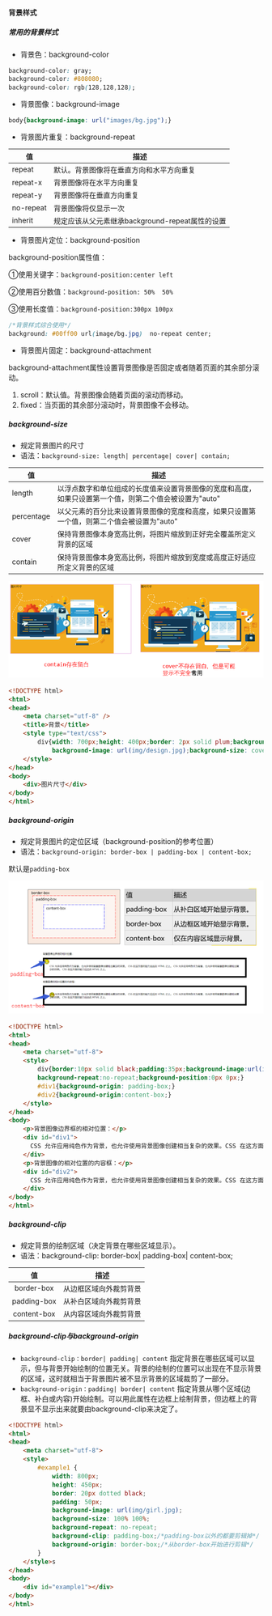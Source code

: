 #### 背景样式

##### 常用的背景样式

- 背景色：background-color

```css
background-color: gray;
background-color: #808080;
background-color: rgb(128,128,128);
```

+ 背景图像：background-image

```css
body{background-image: url("images/bg.jpg");}
```

+ 背景图片重复：background-repeat

| 值         | 描述                               |
| --------- | -------------------------------- |
| repeat    | 默认。背景图像将在垂直方向和水平方向重复             |
| repeat-x  | 背景图像将在水平方向重复                     |
| repeat-y  | 背景图像将在垂直方向重复                     |
| no-repeat | 背景图像将仅显示一次                       |
| inherit   | 规定应该从父元素继承background-repeat属性的设置 |

+ 背景图片定位：background-position

background-position属性值：

①使用关键字：`background-position:center left`

②使用百分数值：`background-position: 50%  50%`

③使用长度值：`background-position:300px 100px`

```css
/*背景样式综合使用*/
background: #00ff00 url(image/bg.jpg)  no-repeat center;
```

+ 背景图片固定：background-attachment

background-attachment属性设置背景图像是否固定或者随着页面的其余部分滚动。

1. scroll：默认值。背景图像会随着页面的滚动而移动。
2. fixed：当页面的其余部分滚动时，背景图像不会移动。

##### background-size

- 规定背景图片的尺寸
- 语法：`background-size: length| percentage| cover| contain;`

| 值          | 描述                                       |
| ---------- | ---------------------------------------- |
| length     | 以浮点数字和单位组成的长度值来设置背景图像的宽度和高度，如果只设置第一个值，则第二个值会被设置为"auto" |
| percentage | 以父元素的百分比来设置背景图像的宽度和高度，如果只设置第一个值，则第二个值会被设置为"auto" |
| cover      | 保持背景图像本身宽高比例，将图片缩放到正好完全覆盖所定义背景的区域        |
| contain    | 保持背景图像本身宽高比例，将图片缩放到宽度或高度正好适应所定义背景的区域     |

![](images/58.png)

```html
<!DOCTYPE html>
<html>
<head>
	<meta charset="utf-8" />
	<title>背景</title>
	<style type="text/css">
		div{width: 700px;height: 400px;border: 2px solid plum;background-repeat: no-repeat;
	        background-image: url(img/design.jpg);background-size: cover;}
	</style>
</head>
<body>
	<div>图片尺寸</div>
</body>
</html>
```

##### background-origin

- 规定背景图片的定位区域（background-position的参考位置）
- 语法：`background-origin: border-box | padding-box | content-box;`

默认是`padding-box`

![](images/59.png)

```html
<!DOCTYPE html>
<html>
<head>
	<meta charset="utf-8"> 
	<style> 
		div{border:10px solid black;padding:35px;background-image:url(img/smiley.gif);
		background-repeat:no-repeat;background-position:0px 0px;}
		#div1{background-origin: padding-box;}
		#div2{background-origin:content-box;}
	</style>
</head>
<body>
	<p>背景图像边界框的相对位置：</p>
	<div id="div1">
      CSS 允许应用纯色作为背景，也允许使用背景图像创建相当复杂的效果。CSS 在这方面的能力远远在 HTML 之上。CSS 允许应用纯色作为背景，也允许使用背景图像创建相当复杂的效果。CSS 在这方面的能力远远在 HTML 之上。
	</div>
	<p>背景图像的相对位置的内容框：</p>
	<div id="div2">
      CSS 允许应用纯色作为背景，也允许使用背景图像创建相当复杂的效果。CSS 在这方面的能力远远在 HTML 之上。CSS 允许应用纯色作为背景，也允许使用背景图像创建相当复杂的效果。CSS 在这方面的能力远远在 HTML 之上。
	</div>
</body>
</html>
```

##### background-clip

- 规定背景的绘制区域（决定背景在哪些区域显示）。
- 语法：background-clip: border-box| padding-box| content-box;

|      值      | 描述          |
| :---------: | ----------- |
| border-box  | 从边框区域向外裁剪背景 |
| padding-box | 从补白区域向外裁剪背景 |
| content-box | 从内容区域向外裁剪背景 |

##### background-clip与background-origin

- `background-clip：border| padding| content`  指定背景在哪些区域可以显示，但与背景开始绘制的位置无关。背景的绘制的位置可以出现在不显示背景的区域，这时就相当于背景图片被不显示背景的区域裁剪了一部分。
- `background-origin：padding| border| content`  指定背景从哪个区域(边框、补白或内容)开始绘制。可以用此属性在边框上绘制背景，但边框上的背景显不显示出来就要由background-clip来决定了。

```html
<!DOCTYPE html>
<html>
<head>
	<meta charset="utf-8"> 
	<style>
		#example1 {
			width: 800px;
			height: 450px;
			border: 20px dotted black;
			padding: 50px;
		    background-image: url(img/girl.jpg);
		    background-size: 100% 100%;
		    background-repeat: no-repeat;			
			background-clip: padding-box;/*padding-box以外的都要剪辑掉*/
			background-origin: border-box;/*从border-box开始进行剪辑*/
		}
	</style>s
</head>
<body>
	<div id="example1"></div>
</body>
</html>
```

